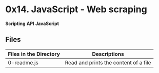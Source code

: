 # 0x14. JavaScript - Web scraping

**Scripting** **API** **JavaScript**

## Files

| Files in the Directory | Descriptions                          |
| ---------------------- | ------------------------------------- |
| 0-readme.js            | Read and prints the content of a file |
